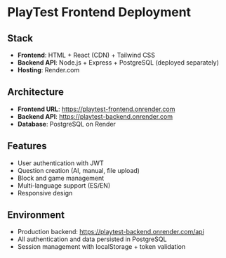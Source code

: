 # PlayTest Frontend Deployment

## Stack
- **Frontend**: HTML + React (CDN) + Tailwind CSS
- **Backend API**: Node.js + Express + PostgreSQL (deployed separately)
- **Hosting**: Render.com

## Architecture
- **Frontend URL**: https://playtest-frontend.onrender.com
- **Backend API**: https://playtest-backend.onrender.com
- **Database**: PostgreSQL on Render

## Features
- User authentication with JWT
- Question creation (AI, manual, file upload)
- Block and game management
- Multi-language support (ES/EN)
- Responsive design

## Environment
- Production backend: https://playtest-backend.onrender.com/api
- All authentication and data persisted in PostgreSQL
- Session management with localStorage + token validation